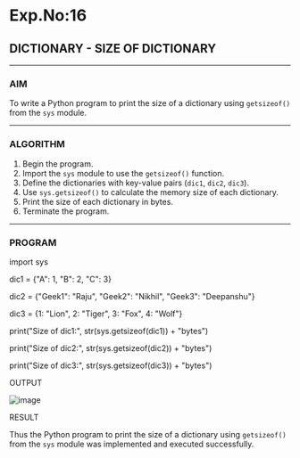# Exp.No:16  
## DICTIONARY - SIZE OF DICTIONARY

---

### AIM  
To write a Python program to print the size of a dictionary using `getsizeof()` from the `sys` module.

---

### ALGORITHM

1. Begin the program.  
2. Import the `sys` module to use the `getsizeof()` function.  
3. Define the dictionaries with key-value pairs (`dic1`, `dic2`, `dic3`).  
4. Use `sys.getsizeof()` to calculate the memory size of each dictionary.  
5. Print the size of each dictionary in bytes.  
6. Terminate the program.

---

### PROGRAM

import sys

dic1 = {"A": 1, "B": 2, "C": 3}

dic2 = {"Geek1": "Raju", "Geek2": "Nikhil", "Geek3": "Deepanshu"}

dic3 = {1: "Lion", 2: "Tiger", 3: "Fox", 4: "Wolf"}

print("Size of dic1:", str(sys.getsizeof(dic1)) + "bytes")

print("Size of dic2:", str(sys.getsizeof(dic2)) + "bytes")

print("Size of dic3:", str(sys.getsizeof(dic3)) + "bytes")




OUTPUT

![image](https://github.com/user-attachments/assets/7d5433ea-24da-468b-8799-e5792303433e)


RESULT

Thus the Python program to print the size of a dictionary using `getsizeof()` from the `sys` module was implemented and executed successfully.
